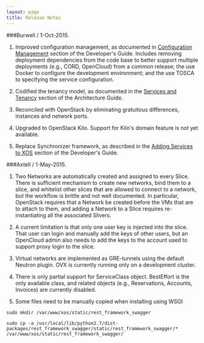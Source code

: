 ```yaml
---
layout: page
title: Release Notes
---
```


###Burwell / 1-Oct-2015.

1. Improved configuration management, as documented in [Configuration
   Management](../2_developer/#config-mgmt) section of the Developer's
   Guide. Includes removing deployment dependencies from the code base
   to better support multiple deployments (e.g., CORD, OpenCloud) from
   a common release; the use Docker to configure the development
   environment; and the use TOSCA to specifying the service
   configuration.

2. Codified the tenancy model, as documented in the [Services and
   Tenancy](../0_overview.md/#service-tenancy) section of the
   Architecture Guide.

3. Reconciled with OpenStack by eliminating gratuitous differences,
   instances and network ports.

4. Upgraded to OpenStack Kilo. Support for Kilo's domain feature
   is not yet available.

5. Replace Synchronizer framework, as described in
   the [Adding Services to XOS](../2_developer/#adding-services)
   section of the Developer's Guide.

###Axtell / 1-May-2015.

1. Two Networks are automatically created and assigned to every
   Slice. There is sufficient mechanism to create new networks, bind
   them to a slice, and whitelist other slices that are allowed to
   connect to a network, but the workflow is brittle and not well
   documented. In particular, OpenStack requires that a
   Network be created before the VMs that are to attach to them, and
   adding a Network to a Slice requires re-instantiating all the
   associated Slivers.

2. A current limitation is that only one user key is injected into the
   slice. That user can login and manually add the keys of other users,
   but an OpenCloud admin also needs to add the keys to the account used
   to support proxy login to the slice.

3. Virtual networks are implemented as GRE-tunnels using the default
   Neutron plugin. OVX is currently running only on a development
   cluster.

4. There is only partial support for ServiceClass object.
   BestEffort is the only available class, and related objects
   (e.g., Reservations, Accounts, Invoices) are currently disabled.

5. Some files need to be manually copied when installing using WSGI

```
sudo mkdir /var/www/xos/static/rest_framework_swagger

sudo cp -a /usr/local/lib/python2.7/dist-packages/rest_framework_swagger/static/rest_framework_swagger/* /var/www/xos/static/rest_framework_swagger/
```



